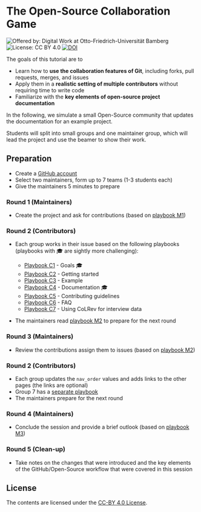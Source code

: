 # The Open-Source Collaboration Game

![Offered by: Digital Work at Otto-Friedrich-Universität Bamberg](https://img.shields.io/badge/Offered%20by-%20Digital%20Work%20(Otto--Friedrich--Universit%C3%A4t%20Bamberg)-blue)
![License: CC BY 4.0](https://img.shields.io/badge/License-CC%20BY%204.0-green.svg)
[![DOI](https://zenodo.org/badge/DOI/10.5281/zenodo.13323591.svg)](https://doi.org/10.5281/zenodo.13323591)

The goals of this tutorial are to

- Learn how to **use the collaboration features of Git**, including forks, pull requests, merges, and issues
- Apply them in a **realistic setting of multiple contributors** without requiring time to write code
- Familiarize with the **key elements of open-source project documentation**

<!-- 
Note:
- use the GitHub web interface for simplicity (explain that it only allows you to edit one file at a time)
- using the GitHub web interface does not depend on remote authentication of local clients (a potential source of errors) 
TBD: learn how to push branches to a fork/change the remote?
-->

In the following, we simulate a small Open-Source community that updates the documentation for an example project.
 <!-- (CoLRev).
This project provides an extensible platform to support the whole literature review process from the search to the selection of relevant papers, the retrieval of PDFs, and the synthesis.
  -->

Students will split into small groups and one maintainer group, which will lead the project and use the beamer to show their work.

<!-- There are three rounds which should be completed in 90 minutes. -->

## Preparation

<!-- Note: Ideally, the maintainers should be familiar with git 
Randomly give numbers to each group (starting with 1), ask to work on the following playbook issues
-->

- Create a [GitHub account](https://github.com/join)
- Select two maintainers, form up to 7 teams (1-3 students each)
- Give the maintainers 5 minutes to prepare

### Round 1 (Maintainers)

- Create the project and ask for contributions (based on [playbook M1](playbook-M1.md))

### Round 2 (Contributors)

- Each group works in their issue based on the following playbooks (playbooks with 🎓 are sightly more challenging):

    - [Playbook C1](playbook-C1.md) - Goals 🎓
    - [Playbook C2](playbook-C2.md) - Getting started
    - [Playbook C3](playbook-C3.md) - Example
    - [Playbook C4](playbook-C4.md) - Documentation 🎓
    - [Playbook C5](playbook-C5.md) - Contributing guidelines
    - [Playbook C6](playbook-C6.md) - FAQ
    - [Playbook C7](playbook-C7.md) - Using CoLRev for interview data

- The maintainers read [playbook M2](playbook-M2.md) to prepare for the next round

### Round 3 (Maintainers)

- Review the contributions assign them to issues (based on [playbook M2](playbook-M2.md))

### Round 2 (Contributors)

<!-- 
sync the main branch in your fork
https://docs.github.com/de/pull-requests/collaborating-with-pull-requests/working-with-forks/syncing-a-fork

Address comments

- Each group works in their issue based on the following playbooks:

    - [Playbook C1 (round 2)](playbook-C1-r2.md) - Goals
    - [Playbook C2 (round 2)](playbook-C2-r2.md) - Getting started
    - [Playbook C3 (round 2)](playbook-C3-r2.md) - Example
    - [Playbook C4 (round 2)](playbook-C4-r2.md) - API documentation
    - [Playbook C5 (round 2)](playbook-C5-r2.md) - Contributing guidelines
    - [Playbook C6 (round 2)](playbook-C6-r2.md) - FAQ
    - [Playbook C7 (round 2)](playbook-C7-r2.md) - Using CoLRev for interview data
-->

- Each group updates the `nav_order` values and adds links to the other pages (the links are optional)
- Group 7 has a [separate playbook](playbook-C7-r2.md)
- The maintainers prepare for the next round

### Round 4 (Maintainers)

- Conclude the session and provide a brief outlook (based on [playbook M3](playbook-M3.md))

### Round 5 (Clean-up)

- Take notes on the changes that were introduced and the key elements of the GitHub/Open-Source workflow that were covered in this session

<!-- 
Follow-up discussion:
- Identify the underlying Open-Source principles and practices


Another case may be creating a handbook (using GitLab as an inspiration)
-> Create an employer-onboarding template
-> add yourself to a team...
-->

## License

The contents are licensed under the [CC-BY 4.0 License](https://creativecommons.org/licenses/by/4.0/).
